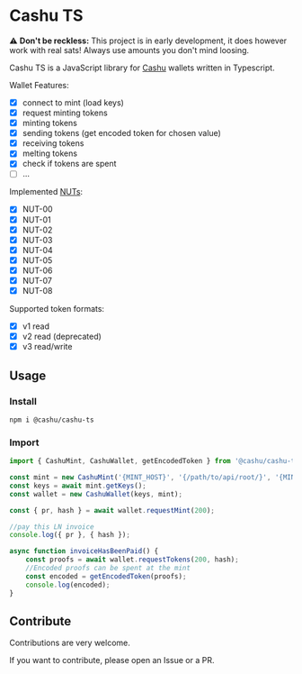 # Cashu TS

⚠️ **Don't be reckless:** This project is in early development, it does however work with real sats! Always use amounts you don't mind loosing.

Cashu TS is a JavaScript library for [Cashu](https://github.com/cashubtc) wallets written in Typescript.

Wallet Features:

- [x] connect to mint (load keys)
- [x] request minting tokens
- [x] minting tokens
- [x] sending tokens (get encoded token for chosen value)
- [x] receiving tokens
- [x] melting tokens
- [x] check if tokens are spent
- [ ] ...

Implemented [NUTs](https://github.com/cashubtc/nuts/):

- [x] NUT-00
- [x] NUT-01
- [x] NUT-02
- [x] NUT-03
- [x] NUT-04
- [x] NUT-05
- [x] NUT-06
- [x] NUT-07
- [x] NUT-08

Supported token formats:

- [x] v1 read
- [x] v2 read (deprecated)
- [x] v3 read/write

## Usage

### Install

```shell
npm i @cashu/cashu-ts
```

### Import

```typescript
import { CashuMint, CashuWallet, getEncodedToken } from '@cashu/cashu-ts';

const mint = new CashuMint('{MINT_HOST}', '{/path/to/api/root/}', '{MINT_PORT}');
const keys = await mint.getKeys();
const wallet = new CashuWallet(keys, mint);

const { pr, hash } = await wallet.requestMint(200);

//pay this LN invoice
console.log({ pr }, { hash });

async function invoiceHasBeenPaid() {
	const proofs = await wallet.requestTokens(200, hash);
	//Encoded proofs can be spent at the mint
	const encoded = getEncodedToken(proofs);
	console.log(encoded);
}
```

## Contribute

Contributions are very welcome.

If you want to contribute, please open an Issue or a PR.
